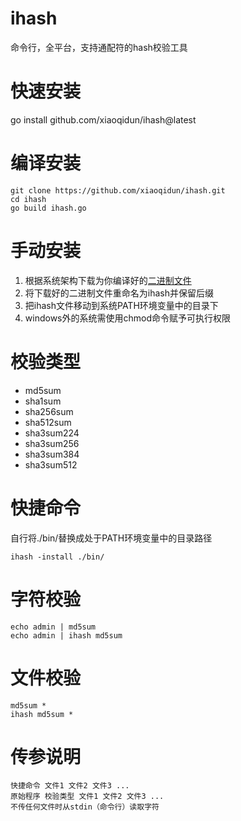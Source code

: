 # ihash
命令行，全平台，支持通配符的hash校验工具
# 快速安装
go install github.com/xiaoqidun/ihash@latest
# 编译安装
```
git clone https://github.com/xiaoqidun/ihash.git
cd ihash
go build ihash.go
```
# 手动安装
1. 根据系统架构下载为你编译好的[二进制文件](https://aite.xyz/product/ihash/)
2. 将下载好的二进制文件重命名为ihash并保留后缀
3. 把ihash文件移动到系统PATH环境变量中的目录下
4. windows外的系统需使用chmod命令赋予可执行权限
# 校验类型
- md5sum
- sha1sum
- sha256sum
- sha512sum
- sha3sum224
- sha3sum256
- sha3sum384
- sha3sum512
# 快捷命令
自行将./bin/替换成处于PATH环境变量中的目录路径
```
ihash -install ./bin/
```
# 字符校验
```
echo admin | md5sum
echo admin | ihash md5sum
```
# 文件校验
```
md5sum *
ihash md5sum *
```
# 传参说明
```
快捷命令 文件1 文件2 文件3 ...
原始程序 校验类型 文件1 文件2 文件3 ...
不传任何文件时从stdin（命令行）读取字符
```
